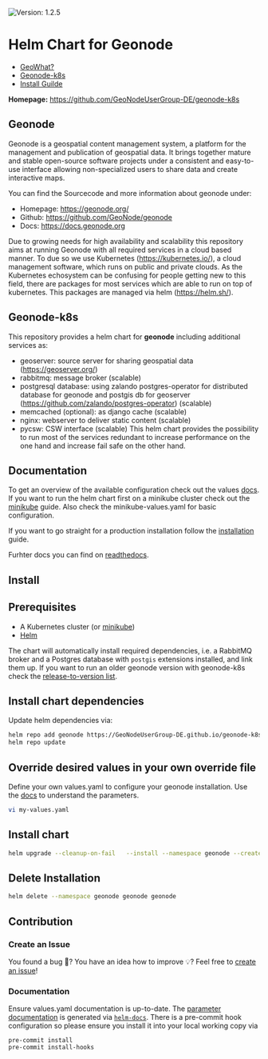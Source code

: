 
![Version: 1.2.5](https://img.shields.io/badge/Version-1.2.5-informational?style=flat-square)

# Helm Chart for Geonode

- [GeoWhat?](#Geonode)
- [Geonode-k8s](#geonode-k8s)
- [Install Guilde](#install)

**Homepage:** <https://github.com/GeoNodeUserGroup-DE/geonode-k8s>

Geonode
-------

Geonode is a geospatial content management system, a platform for the management and publication of geospatial data. It brings together mature
and stable open-source software projects under a consistent and easy-to-use interface allowing non-specialized users to share data and
create interactive maps.

You can find the Sourcecode and more information about geonode under:
- Homepage: https://geonode.org/
- Github: https://github.com/GeoNode/geonode
- Docs: https://docs.geonode.org

Due to growing needs for high availability and scalability this repository aims at running Geonode with all required services in a cloud based manner. To due so we use Kubernetes (https://kubernetes.io/), a cloud management software, which runs on public and private clouds. As the Kubernetes echosystem can be confusing for people getting new to this field, there are packages for most services which are able to run on top of kubernetes. This packages are managed via helm (https://helm.sh/).

Geonode-k8s
-----------

This repository provides a helm chart for **geonode** including additional services as:
- geoserver: source server for sharing geospatial data  (https://geoserver.org/)
- rabbitmq: message broker (scalable)
- postgresql database: using zalando postgres-operator for distributed database for geonode and postgis db for geoserver (https://github.com/zalando/postgres-operator) (scalable)
- memcached (optional): as django cache (scalable)
- nginx: webserver to deliver static content (scalable)
- pycsw: CSW interface (scalable)
This helm chart provides the possibility to run most of the services redundant to increase performance on the one hand and increase fail safe on the other hand.

## Documentation


To get an overview of the available configuration check out the values [docs](charts/geonode/README.md). If you want to run the helm chart first on a minikube cluster check out the [minikube](docs/minikube-installation.md) guide. Also check the minikube-values.yaml for basic configuration. 

If you want to go straight for a production installation follow the [installation](#install) guide.

Furhter docs you can find on [readthedocs](https://geonode-k8s.readthedocs.io/en/latest/).

Install
-------

## Prerequisites

* A Kubernetes cluster (or [minikube](docs/minikube-installation.md))
* [Helm](https://helm.sh/)

The chart will automatically install required dependencies, i.e. a RabbitMQ broker and a Postgres database with `postgis` extensions installed, and link them up. If you want to run an older geonode version with geonode-k8s check the [release-to-version list](docs/list-of-releases-and-versions.md).

## Install chart dependencies

Update helm dependencies via:

```bash
helm repo add geonode https://GeoNodeUserGroup-DE.github.io/geonode-k8s/
helm repo update
```

## Override desired values in your own override file
Define your own values.yaml to configure your geonode installation. Use the [docs](charts/geonode/README.md) to understand the parameters.

```bash
vi my-values.yaml
```

## Install chart
```bash
helm upgrade --cleanup-on-fail   --install --namespace geonode --create-namespace --values my-values.yaml geonode charts/geonode
```

## Delete Installation
```bash
helm delete --namespace geonode geonode geonode
```

## Contribution

### Create an Issue

You found a bug :lady_beetle:? 
You have an idea how to improve :bulb:?
Feel free to [create an issue](https://github.com/GeoNodeUserGroup-DE/geonode-k8s/issues/new/choose)!


### Documentation

Ensure values.yaml documentation is up-to-date. 
The [parameter documentation](charts/geonode/README.md) is generated via [`helm-docs`](https://github.com/norwoodj/helm-docs).
There is a pre-commit hook configuration so please ensure you install it into your local working copy via 

```
pre-commit install
pre-commit install-hooks
```
